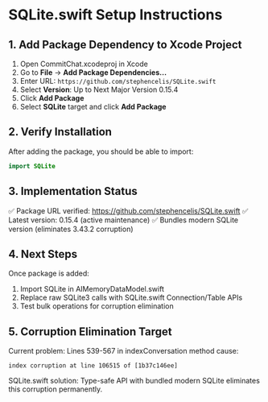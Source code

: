# SQLite.swift Setup Instructions

## 1. Add Package Dependency to Xcode Project

1. Open CommitChat.xcodeproj in Xcode
2. Go to **File** → **Add Package Dependencies...**
3. Enter URL: `https://github.com/stephencelis/SQLite.swift`
4. Select **Version**: Up to Next Major Version 0.15.4
5. Click **Add Package**
6. Select **SQLite** target and click **Add Package**

## 2. Verify Installation

After adding the package, you should be able to import:
```swift
import SQLite
```

## 3. Implementation Status

✅ Package URL verified: https://github.com/stephencelis/SQLite.swift
✅ Latest version: 0.15.4 (active maintenance)
✅ Bundles modern SQLite version (eliminates 3.43.2 corruption)

## 4. Next Steps

Once package is added:
1. Import SQLite in AIMemoryDataModel.swift
2. Replace raw SQLite3 calls with SQLite.swift Connection/Table APIs
3. Test bulk operations for corruption elimination

## 5. Corruption Elimination Target

Current problem: Lines 539-567 in indexConversation method cause:
```
index corruption at line 106515 of [1b37c146ee]
```

SQLite.swift solution: Type-safe API with bundled modern SQLite eliminates this corruption permanently.